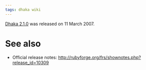 ```yaml
---
tags: dhaka wiki
---
```


[Dhaka 2.1.0](/wiki/Dhaka_2.1.0) was released on 11 March 2007.

# See also

-   Official release notes: <http://rubyforge.org/frs/shownotes.php?release_id=10309>
